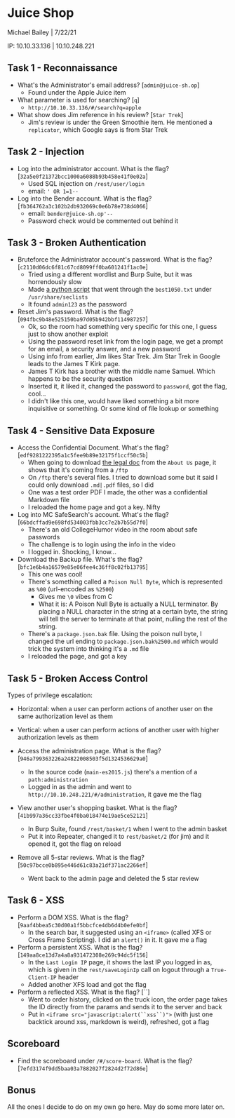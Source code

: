 # Juice Shop

Michael Bailey | 7/22/21

IP: 10.10.33.136 | 10.10.248.221

## Task 1 - Reconnaissance

- What's the Administrator's email address? [`admin@juice-sh.op`]
  - Found under the Apple Juice item
- What parameter is used for searching? [`q`]
  - `http://10.10.33.136/#/search?q=apple`
- What show does Jim reference in his review? [`Star Trek`]
  - Jim's review is under the Green Smoothie item. He mentioned a `replicator`, which Google says is from Star Trek

## Task 2 - Injection

- Log into the administrator account. What is the flag? [`32a5e0f21372bcc1000a6088b93b458e41f0e02a`]
  - Used SQL injection on `/rest/user/login`
  - email: `' OR 1=1--`
- Log into the Bender account. What is the flag? [`fb364762a3c102b2db932069c0e6b78e738d4066`]
  - email: `bender@juice-sh.op'--`
  - Password check would be commented out behind it

## Task 3 - Broken Authentication

- Bruteforce the Administrator account's password. What is the flag? [`c2110d06dc6f81c67cd8099ff0ba601241f1ac0e`]
  - Tried using a different wordlist and Burp Suite, but it was horrendously slow
  - Made [a python script](./juice_shop_files/bruteforce.py) that went through the `best1050.txt` under `/usr/share/seclists`
  - It found `admin123` as the password
- Reset Jim's password. What is the flag? [`094fbc9b48e525150ba97d05b942bbf114987257`]
  - Ok, so the room had something very specific for this one, I guess just to show another exploit
  - Using the password reset link from the login page, we get a prompt for an email, a security answer, and a new password
  - Using info from earlier, Jim likes Star Trek. Jim Star Trek in Google leads to the James T Kirk page.
  - James T Kirk has a brother with the middle name Samuel. Which happens to be the security question
  - Inserted it, it liked it, changed the password to `password`, got the flag, cool...
  - I didn't like this one, would have liked something a bit more inquisitive or something. Or some kind of file lookup or something

## Task 4 - Sensitive Data Exposure

- Access the Confidential Document. What's the flag? [`edf9281222395a1c5fee9b89e32175f1ccf50c5b`]
  - When going to download [the legal doc](./juice_shop_files/legal.md) from the `About Us` page, it shows that it's coming from a `/ftp`
  - On `/ftp` there's several files. I tried to download some but it said I could only download `.md|.pdf` files, so I did
  - One was a test order PDF I made, the other was a confidential Markdown file
  - I reloaded the home page and got a key. Nifty
- Log into MC SafeSearch's account. What's the flag? [`66bdcffad9e698fd534003fbb3cc7e2b7b55d7f0`]
  - There's an old CollegeHumor video in the room about safe passwords
  - The challenge is to login using the info in the video
  - I logged in. Shocking, I know...
- Download the Backup file. What's the flag? [`bfc1e6b4a16579e85e06fee4c36ff8c02fb13795`]
  - This one was cool!
  - There's something called a `Poison Null Byte`, which is represented as `%00` (url-encoded as `%2500`)
    - Gives me `\0` vibes from C
    - What it is: A Poison Null Byte is actually a NULL terminator. By placing a NULL character in the string at a certain byte, the string will tell the server to terminate at that point, nulling the rest of the string.
  - There's a `package.json.bak` file. Using the poison null byte, I changed the url ending to `package.json.bak%2500.md` which would trick the system into thinking it's a `.md` file
  - I reloaded the page, and got a key

## Task 5 - Broken Access Control

Types of privilege escalation:

- Horizontal: when a user can perform actions of another user on the same authorization level as them
- Vertical: when a user can perform actions of another user with higher authorization levels as them

- Access the administration page. What is the flag? [`946a799363226a24822008503f5d1324536629a0`]
  - In the source code (`main-es2015.js`) there's a mention of a `path:administration`
  - Logged in as the admin and went to `http://10.10.248.221/#/administration`, it gave me the flag
- View another user's shopping basket. What is the flag? [`41b997a36cc33fbe4f0ba018474e19ae5ce52121`]
  - In Burp Suite, found `/rest/basket/1` when I went to the admin basket
  - Put it into Repeater, changed it to `rest/basket/2` (for jim) and it opened it, got the flag on reload
- Remove all 5-star reviews. What is the flag? [`50c97bcce0b895e446d61c83a21df371ac2266ef`]
  - Went back to the admin page and deleted the 5 star review

## Task 6 - XSS

- Perform a DOM XSS. What is the flag? [`9aaf4bbea5c30d00a1f5bbcfce4db6d4b0efe0bf`]
  - In the search bar, it suggested using an `<iframe>` (called XFS or Cross Frame Scripting). I did an `alert()` in it. It gave me a flag
- Perform a persistent XSS. What is the flag? [`149aa8ce13d7a4a8a931472308e269c94dc5f156`]
  - In the `Last Login IP` page, it shows the last IP you logged in as, which is given in the `rest/saveLoginIp` call on logout through a `True-Client-IP` header
  - Added another XFS load and got the flag
- Perform a reflected XSS. What is the flag? [``]
  - Went to order history, clicked on the truck icon, the order page takes the ID directly from the params and sends it to the server and back
  - Put in `<iframe src="javascript:alert(``xss``)">` (with just one backtick around xss, markdown is weird), refreshed, got a flag

## Scoreboard

- Find the scoreboard under `/#/score-board`. What is the flag? [`7efd3174f9dd5baa03a7882027f2824d2f72d86e`]

## Bonus

All the ones I decide to do on my own go here. May do some more later on.
